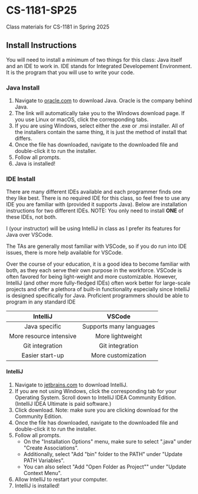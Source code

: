 # CS-1181-SP25
Class materials for CS-1181 in Spring 2025

## Install Instructions
You will need to install a minimum of two things for this class: Java itself and an IDE to work in. IDE stands for Integrated Developement Environment. It is the program that you will use to write your code.

### Java Install
1. Navigate to [oracle.com](https://www.oracle.com/java/technologies/downloads/#jdk23-windows) to download Java. Oracle is the company behind Java.
2. The link will automatically take you to the Windows download page. If you use Linux or macOS, click the corresponding tabs.
3. If you are using Windows, select either the .exe or .msi installer. All of the installers contain the same thing, it is just the method of install that differs.
4. Once the file has downloaded, navigate to the downloaded file and double-click it to run the installer.
5. Follow all prompts.
6. Java is installed!

### IDE Install
There are many different IDEs available and each programmer finds one they like best. There is no required IDE for this class, so feel free to use any IDE you are familiar with (provided it supports Java). Below are installation instructions for two different IDEs. NOTE: You only need to install **ONE** of these IDEs, not both.

I (your instructor) will be using IntelliJ in class as I prefer its features for Java over VSCode.

The TAs are generally most familiar with VSCode, so if you do run into IDE issues, there is more help available for VSCode.

Over the course of your education, it is a good idea to become familiar with both, as they each serve their own purpose in the workforce. VSCode is often favored for being light-weight and more customizable. However, IntelliJ (and other more fully-fledged IDEs) often work better for large-scale projects and offer a plethora of built-in functionality especially since IntelliJ is designed specifically for Java. Proficient programmers should be able to program in any standard IDE

|**IntelliJ**|**VSCode**|
|:---:|:---:|
| Java specific | Supports many languages |
| More resource intensive | More lightweight |
| Git integration | Git integration |
| Easier start-up | More customization |

#### IntelliJ
1. Navigate to [jetbrains.com](https://www.jetbrains.com/idea/download/?section=windows) to download IntelliJ.
2. If you are not using Windows, click the corresponding tab for your Operating System. Scroll down to IntelliJ IDEA Community Edition. (IntelliJ IDEA Ultimate is paid software.)
3. Click download. Note: make sure you are clicking download for the Community Edition.
4. Once the file has downloaded, navigate to the downloaded file and double-click it to run the installer.
5. Follow all prompts.
   * On the "Installation Options" menu, make sure to select ".java" under "Create Associations".
   * Additionally, select "Add "bin" folder to the PATH" under "Update PATH Variables".
   * You can also select "Add "Open Folder as Project"" under "Update Context Menu".
6. Allow IntelliJ to restart your computer.
7. IntelliJ is installed!
